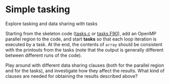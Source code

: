# Simple tasking

Explore tasking and data sharing with tasks

Starting from the skeleton code ([tasks.c](tasks.c) or
[tasks.F90](tasks.F90)), add an OpenMP parallel region to the code,
and start **tasks** so that each loop iteration is executed by a task.
At the end, the contents of `array` should be consistent with the
printouts from the tasks (note that the output is generally different
between different runs of the code). 

Play around with different data sharing clauses (both for the parallel
region and for the tasks), and investigate how they affect the results.
What kind of clauses are needed for obtaining the results described above?
